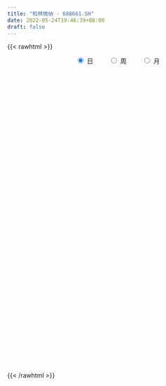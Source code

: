 ```yaml
---
title: "和林微纳 - 688661.SH"
date: 2022-05-24T19:46:39+08:00
draft: false
---
```

{{< rawhtml >}}
    <div style="text-align: center">
        <label style="padding: 1rem;"><input style="margin-right: .5rem" type="radio" name="period" value="D" checked onclick="period_change(this)">日</label>
        <label style="padding: 1rem;"><input style="margin-right: .5rem" type="radio" name="period" value="W" onclick="period_change(this)">周</label>
        <label style="padding: 1rem;"><input style="margin-right: .5rem" type="radio" name="period" value="M" onclick="period_change(this)">月</label>
    </div>
    <div id="chart" style="height: 700px;"></div> 
    <script type="text/javascript">
        const D_v = [20598.75,30330.6,31499.96,23257.89,20904.72,27410.52,20296.3,18745.24,17252.03,20916.04,22933.06,27423.66,20398.67,21753.83,23076.95,25914.1,20630.65,20273.46,26854.78,24746.14,17639.19,22264.25,25615.29,15593.69,31923.79,24363.17,19616.09,24057.08,22765.02,22369.25,22153.66,15943.2,14688.75,27762.22,33319.38,40421.91,34020.47,28035.51,18455.55,18714.28,19906.95,20935.52,23185.2,12422.5,11318.49,15512.79,12452.29,10370.46,19313.33,24177.61,18744.53,15389.04,19640.11,18340.4,16602.8,17771.93,12533.28,14035.92,10076.13,10248.06,15770.33,23159.72,16336.56,14472.18,19977.75,25167.2,48638.39,26566.34,22414.53,12048.1,12148.65,15581.83,13369.69,17674.89,12174.58,11005.64,10639.23,16961.77,9377.84,5593.59,5819.68,8913.59,5800.6,10702.58,11535.65,16400.11,6999.43,7806.28,8528.56,7853.38,7366.31,7934.83,8312.37,6590.18,5896.29,5413.22,13417.22,8416.14,5312.63,3412.49,8969.13,3672.0,4875.77,6120.8,5169.66,5522.36,4207.78,5322.52,3693.04,3012.9,3761.66,6888.74,11689.88,7373.01,16903.75,13355.78,8164.9,6663.71,11834.45,19547.9,15590.09,19898.54,10986.09,8226.05,6437.66,10636.82,9295.18,12593.3,8194.16,16724.74,9251.44,7074.21,4964.16,5911.54,5891.63,7596.82,8311.89,6806.18,5359.7,4984.83,11393.19,7036.4,4306.55,3342.08,11136.7,3617.72,11206.24,6175.63,5347.99,6939.64,3753.7,4614.67,4053.38,5469.2,3312.48,3022.09,5172.18,5990.23,3660.65,8123.91,7369.57,7201.29,7752.84,6386.58,4235.05,5501.43,5740.6,4773.0,5219.25,5840.86,5385.49,6819.16,4153.45,9105.71,3858.04,5206.43,14359.89,12204.21,8268.15,6526.95,7793.3,7782.7,6321.14,3586.78,7336.58,4612.4,7709.35,4701.42,3806.15,3976.07,9363.32,8257.83,6037.22,5623.37,5121.77,7566.83,8253.29,4527.44,7654.74,15297.22,10158.46,6289.46,4676.43,6767.03,8104.07,6799.61,11235.14,6246.86,6647.0,7056.49,5600.05,4174.14,4534.05,3951.94,4884.52,4757.63,4310.21,3150.01,6210.75,4788.98,5500.14,6873.85,6374.53,6283.13,8438.5,4655.27,6437.48,3949.43,3059.79,3321.16,4859.57,7225.6,6592.91,9583.77,8065.67,13705.79,11368.32,8070.78,5845.95,6546.23,7939.01,5078.96,3769.53,4457.53,3294.14,4130.97,7048.55,6907.75,9280.99,8500.88]
const D_histogram = [0.0,0.3146721368,0.4442418378,0.6650281433,0.7098095555,1.0287673148,1.2097998312,1.147091289,1.0567852858,1.1810273193,1.1300728079,0.7408920427,0.6697375926,0.8013830318,0.4492029243,-0.1799464954,-0.5869789414,-0.658520805,-1.0719222838,-1.4576962707,-1.575366649,-1.664211779,-1.3951341897,-1.2301552958,-0.4046624429,0.1132585937,0.2733811301,0.3523604482,0.435500519,0.054463917,-0.1974586271,-0.313763979,-0.3773880433,0.5891355747,0.8786463924,1.3603999102,1.8314056484,1.6955332625,1.5783303864,1.3156657462,1.2869649483,1.2582878771,0.5799821097,0.0122649671,-0.3086986687,-0.5376343235,-0.7922437124,-0.7940339952,-0.3482407689,0.3207904326,0.6659596059,0.6250380478,0.2898167898,-0.4900689589,-0.2972023288,-0.3442514274,-0.4645614826,-0.9453653733,-1.0427498905,-1.1662957262,-0.9877991977,-0.262861121,0.232508206,0.2696407036,0.6848563552,1.3433824363,0.4345815336,-0.5135818337,-1.3408620978,-1.8060738455,-1.9161102405,-1.5888712637,-1.3400698892,-0.8076489188,-0.4707175087,-0.275431988,-0.3426566772,-0.6363873109,-0.7825526863,-0.9296680277,-0.8478746963,-0.4823031014,-0.0573018111,0.5311507348,0.8080890608,1.3973408202,1.5334508428,1.3168297906,1.4486522915,1.1618432419,0.7998786107,0.3435739748,-0.1544037521,-0.5952277661,-1.0205890997,-1.3365146795,-1.7769703214,-1.7412502755,-1.7849850367,-1.6190267778,-1.7540016988,-1.6499079008,-1.4367997478,-1.0969792076,-0.9139818852,-0.7578904121,-0.594179388,-0.5162534299,-0.4198780967,-0.1658074393,0.0075220136,-0.053081139,0.1886406933,0.4154910225,1.2495192162,1.7844234101,2.1483320032,2.3034501237,2.5251552599,3.0256083299,3.0812241414,3.6169360579,3.5562275045,3.3124489566,2.7666300878,2.4230797446,2.4271078008,1.6894421971,1.23943542,1.6305712021,1.823387006,1.6895335346,1.2972792555,0.8724021777,0.5653992901,0.2277818598,0.1955711984,-0.1906293537,-0.6454621062,-1.0952788807,-1.9072370601,-2.0029099088,-2.0825475406,-2.2132851207,-2.3142796497,-2.2591869015,-1.9941639995,-1.9787041072,-2.1746782915,-2.2726884563,-2.2636302963,-2.0584242571,-2.0368149082,-2.0301892401,-2.0027971067,-1.774935558,-1.5429504556,-1.3208095233,-1.0629680297,-1.0917957826,-1.2798887407,-1.0689743018,-1.1285287488,-1.1290816289,-1.2383952413,-1.1964906041,-1.2259220295,-1.2010422809,-1.0112787011,-0.8362866997,-0.7706114241,-0.8426784152,-0.8274768116,-0.6321263683,-0.5447663589,-0.28855275,-0.3887271077,-0.211879821,0.0477548035,0.1025291812,0.5074343675,0.7022621035,0.6380808393,0.5346768132,0.8369693254,0.930138763,1.204630864,1.2669706763,1.2198443557,1.105692336,1.388549403,1.2091469531,1.0698560525,0.9776090509,0.8050984463,0.6261006729,0.2717230173,-0.0288046202,-0.4312634366,-1.053536858,-1.4604201731,-1.5826561591,-1.5638120326,-1.5732659618,-1.5181028175,-1.2508009935,-0.7291406601,-0.440485129,-0.1750221053,-0.0764864139,0.1826034636,0.2701467441,0.2493856225,0.2950805912,0.2360711951,0.3778509605,0.3802708031,0.4136561021,0.2964781705,0.1964428619,0.1270988138,-0.0926217336,-0.0925044303,-0.2674881744,-0.2691082121,-0.2390159116,-0.0019643267,0.104298383,0.1612909358,0.1234453968,0.0247007734,-0.2579591153,-0.5559041581,-0.4229796334,-0.3649787631,-0.2557748073,-0.0495540256,0.1992023759,0.3706188247,0.6726616347,1.0245337392,1.2362473569,1.3270510157,1.3623657312,1.3828335781,1.3770074469,1.4999246766,1.5105168995,1.5551979773,1.3045663995]
const D_fast = [0.0,0.3933401709,0.6339703314,1.0210136727,1.2432474738,1.8193970618,2.3028795361,2.526943816,2.7008341344,3.1203329976,3.3518966882,3.1479389337,3.2442188818,3.5762100789,3.3363307025,2.6621946589,2.1084174776,1.8722454128,1.1908633629,0.4406653084,-0.0708467322,-0.5757448069,-0.6554507651,-0.7980106951,-0.0736834529,0.4725522321,0.701020051,0.8680894812,1.0601046817,0.692684059,0.3913968581,0.1966505115,0.0386794364,1.1524869481,1.6616593638,2.4835128591,3.4123700095,3.7003809392,3.9777606597,4.044012456,4.3370528952,4.6229477933,4.0896375533,3.5249866525,3.1268483495,2.7635041138,2.3108337969,2.1105350152,2.4692680494,3.218496859,3.7301559337,3.8454938876,3.5827268271,2.6803238387,2.7988898866,2.6657779311,2.4293275053,1.7121822713,1.3541102814,0.9389905141,0.8705372433,1.5297600397,2.0832564182,2.1877990917,2.7742288321,3.7686005223,2.968445003,1.8918861772,0.7293903887,-0.1873398204,-0.7764037755,-0.8463826146,-0.9325987124,-0.6020899717,-0.3828379388,-0.2564104151,-0.4092992735,-0.862126735,-1.203930282,-1.5834626303,-1.713637973,-1.4686421535,-1.0579663159,-0.3367260863,0.1422345048,1.0808214693,1.6002942026,1.7128805981,2.2068661718,2.2105179327,2.0485229542,1.6781118119,1.1415331471,0.5519021915,-0.1286064169,-0.7786606667,-1.6633588889,-2.0629514119,-2.5529324323,-2.7917308679,-3.3652062135,-3.6735893907,-3.8196811746,-3.7541054364,-3.7996035852,-3.8329847151,-3.8178185381,-3.8689559374,-3.8775501285,-3.6649313308,-3.4897213745,-3.5635948118,-3.2747128062,-2.9439897214,-1.7975817236,-0.8165716772,0.0844199167,0.8154005681,1.6683945193,2.9252496718,3.7511715186,5.1911174496,6.0194657723,6.6037994635,6.7496381166,7.0118577096,7.622662716,7.3073576615,7.1672097395,7.9659883221,8.6146508775,8.9031807898,8.8352463246,8.6284697912,8.4628167261,8.1821447608,8.198826899,7.7649690084,7.1487707294,6.4251342347,5.1363667902,4.5399664644,3.9396919474,3.2556330871,2.5760686457,2.0663646686,1.8328465706,1.3536304361,0.613986679,-0.0521956,-0.609045014,-0.918445039,-1.4060394172,-1.9069610591,-2.3802682024,-2.5961405432,-2.7498930547,-2.8579545032,-2.865855017,-3.1676317156,-3.6756968588,-3.7320259954,-4.0737126296,-4.3565359169,-4.7754483396,-5.0326663535,-5.3685782863,-5.6439591079,-5.7070152033,-5.7410948769,-5.8680724573,-6.1508090522,-6.3424766515,-6.3051578003,-6.3539893807,-6.1699139592,-6.3672700939,-6.2433927625,-5.9718194371,-5.8914127641,-5.359648986,-4.989255724,-4.8939167784,-4.8636516013,-4.3521167576,-4.0264126294,-3.4507628123,-3.0716803309,-2.8138455626,-2.6515744984,-2.0215800805,-1.8986957922,-1.7705226797,-1.6183674186,-1.5896034115,-1.6120760167,-1.898522918,-2.2062517105,-2.716526386,-3.602184022,-4.3741723804,-4.8920724062,-5.2641812878,-5.6669517075,-5.9913142676,-6.0367126919,-5.6973375236,-5.5188032747,-5.2970957773,-5.2176816894,-4.912940946,-4.7578609795,-4.7162756955,-4.596810579,-4.5968021763,-4.3605596707,-4.2630721274,-4.1262728028,-4.1693311918,-4.2202557849,-4.2578251296,-4.5007011104,-4.5237099146,-4.7655657024,-4.8344627931,-4.8641244705,-4.6275639673,-4.4952266618,-4.397911375,-4.4048955649,-4.4974649949,-4.8446146624,-5.2815357447,-5.2543561284,-5.2875999489,-5.2423396949,-5.0485074196,-4.7499504242,-4.4858792691,-4.0156710505,-3.4076655112,-2.8868900543,-2.4643236416,-2.0884174932,-1.7222412518,-1.3838155212,-0.8859171224,-0.4976956747,-0.0642151025,0.0112949196]
const D_slow = [0.0,0.0786680342,0.1897284936,0.3559855295,0.5334379183,0.790629747,1.0930797048,1.3798525271,1.6440488485,1.9393056783,2.2218238803,2.407046891,2.5744812891,2.7748270471,2.8871277782,2.8421411543,2.695396419,2.5307662177,2.2627856468,1.8983615791,1.5045199168,1.0884669721,0.7396834247,0.4321446007,0.33097899,0.3592936384,0.4276389209,0.515729033,0.6246041627,0.638220142,0.5888554852,0.5104144905,0.4160674796,0.5633513733,0.7830129714,1.123112949,1.5809643611,2.0048476767,2.3994302733,2.7283467099,3.0500879469,3.3646599162,3.5096554436,3.5127216854,3.4355470182,3.3011384373,3.1030775092,2.9045690104,2.8175088182,2.8977064264,3.0641963279,3.2204558398,3.2929100373,3.1703927975,3.0960922154,3.0100293585,2.8938889879,2.6575476445,2.3968601719,2.1052862404,1.8583364409,1.7926211607,1.8507482122,1.9181583881,2.0893724769,2.425218086,2.5338634694,2.4054680109,2.0702524865,1.6187340251,1.139706465,0.7424886491,0.4074711768,0.2055589471,0.0878795699,0.0190215729,-0.0666425964,-0.2257394241,-0.4213775957,-0.6537946026,-0.8657632767,-0.9863390521,-1.0006645048,-0.8678768211,-0.6658545559,-0.3165193509,0.0668433598,0.3960508075,0.7582138803,1.0486746908,1.2486443435,1.3345378372,1.2959368992,1.1471299576,0.8919826827,0.5578540128,0.1136114325,-0.3217011364,-0.7679473956,-1.17270409,-1.6112045147,-2.0236814899,-2.3828814268,-2.6571262287,-2.8856217,-3.0750943031,-3.2236391501,-3.3527025075,-3.4576720317,-3.4991238915,-3.4972433881,-3.5105136729,-3.4633534995,-3.3594807439,-3.0471009398,-2.6009950873,-2.0639120865,-1.4880495556,-0.8567607406,-0.1003586581,0.6699473772,1.5741813917,2.4632382678,3.2913505069,3.9830080289,4.588777965,5.1955549152,5.6179154645,5.9277743195,6.33541712,6.7912638715,7.2136472552,7.5379670691,7.7560676135,7.897417436,7.954362901,8.0032557006,7.9555983621,7.7942328356,7.5204131154,7.0436038504,6.5428763732,6.022239488,5.4689182078,4.8903482954,4.32555157,3.8270105702,3.3323345433,2.7886649705,2.2204928564,1.6545852823,1.139979218,0.630775491,0.123228181,-0.3774710957,-0.8212049852,-1.2069425991,-1.5371449799,-1.8028869873,-2.075835933,-2.3958081182,-2.6630516936,-2.9451838808,-3.227454288,-3.5370530983,-3.8361757494,-4.1426562568,-4.442916827,-4.6957365023,-4.9048081772,-5.0974610332,-5.308130637,-5.5149998399,-5.673031432,-5.8092230217,-5.8813612092,-5.9785429862,-6.0315129414,-6.0195742406,-5.9939419453,-5.8670833534,-5.6915178275,-5.5319976177,-5.3983284144,-5.1890860831,-4.9565513923,-4.6553936763,-4.3386510072,-4.0336899183,-3.7572668343,-3.4101294836,-3.1078427453,-2.8403787322,-2.5959764694,-2.3947018579,-2.2381766896,-2.1702459353,-2.1774470903,-2.2852629495,-2.548647164,-2.9137522073,-3.3094162471,-3.7003692552,-4.0936857457,-4.47321145,-4.7859116984,-4.9681968635,-5.0783181457,-5.122073672,-5.1411952755,-5.0955444096,-5.0280077236,-4.965661318,-4.8918911702,-4.8328733714,-4.7384106312,-4.6433429305,-4.5399289049,-4.4658093623,-4.4166986468,-4.3849239434,-4.4080793768,-4.4312054844,-4.498077528,-4.565354581,-4.6251085589,-4.6255996406,-4.5995250448,-4.5592023109,-4.5283409617,-4.5221657683,-4.5866555471,-4.7256315866,-4.831376495,-4.9226211858,-4.9865648876,-4.998953394,-4.9491528,-4.8564980939,-4.6883326852,-4.4321992504,-4.1231374112,-3.7913746572,-3.4507832244,-3.1050748299,-2.7608229682,-2.385841799,-2.0082125742,-1.6194130798,-1.2932714799]
const D_data = [['2021-05-13', 72.2431, 72.9249, 70.6719, 74.8221],['2021-05-14', 72.8063, 77.8557, 72.0553, 80.5237],['2021-05-17', 76.1166, 77.0652, 74.1601, 82.5198],['2021-05-18', 75.5929, 79.6443, 73.1225, 79.9901],['2021-05-19', 78.9328, 78.7747, 76.8775, 81.6206],['2021-05-20', 78.4091, 83.9921, 77.1047, 86.4229],['2021-05-21', 84.1107, 84.6542, 82.3123, 87.8261],['2021-05-24', 84.0909, 83.0435, 77.7964, 85.2668],['2021-05-25', 83.087, 83.3837, 81.1087, 84.7586],['2021-05-26', 82.6715, 87.3204, 80.2284, 87.5282],['2021-05-27', 86.5984, 86.5489, 86.0939, 92.4639],['2021-05-28', 85.8763, 82.1967, 80.4163, 88.9624],['2021-05-31', 82.3946, 85.8565, 81.1384, 86.6478],['2021-06-01', 85.1641, 89.5361, 85.1641, 90.9802],['2021-06-02', 89.5163, 83.7793, 82.4242, 91.8704],['2021-06-03', 84.9465, 78.1611, 77.0533, 86.5984],['2021-06-04', 77.2511, 78.2204, 76.5389, 80.9109],['2021-06-07', 80.1196, 80.9999, 79.3777, 84.4421],['2021-06-08', 80.3174, 75.0453, 74.4222, 81.9791],['2021-06-09', 74.3332, 72.5033, 71.2372, 76.4598],['2021-06-10', 72.8989, 73.5221, 72.2065, 74.9761],['2021-06-11', 73.4034, 72.2065, 69.7535, 73.5715],['2021-06-15', 72.3945, 76.0839, 72.3945, 78.9326],['2021-06-16', 75.8663, 74.986, 74.3035, 78.804],['2021-06-17', 74.7783, 85.3521, 74.7783, 85.8565],['2021-06-18', 84.4816, 85.0751, 83.087, 87.3798],['2021-06-21', 83.1859, 82.6418, 81.6725, 86.5489],['2021-06-22', 83.3639, 82.5924, 77.983, 84.6201],['2021-06-23', 82.0978, 83.4826, 81.1384, 87.538],['2021-06-24', 82.9089, 77.1423, 76.163, 82.9683],['2021-06-25', 77.5379, 77.073, 73.3935, 79.1205],['2021-06-28', 76.163, 77.6467, 76.163, 79.7833],['2021-06-29', 77.805, 77.6072, 74.7882, 78.9326],['2021-06-30', 80.1196, 93.1266, 80.1196, 93.1266],['2021-07-01', 93.1761, 88.7349, 87.5875, 93.552],['2021-07-02', 90.5945, 94.274, 89.2393, 101.6628],['2021-07-05', 97.9239, 98.2009, 91.0, 99.9022],['2021-07-06', 99.9022, 93.1761, 90.7725, 100.5847],['2021-07-07', 90.0307, 94.3532, 88.092, 95.3917],['2021-07-08', 94.7191, 93.0277, 90.8912, 96.915],['2021-07-09', 93.4728, 96.6282, 91.0791, 96.8458],['2021-07-12', 96.9348, 97.9536, 93.0376, 99.0317],['2021-07-13', 96.8359, 89.1207, 88.2107, 97.4788],['2021-07-14', 89.9911, 87.8645, 86.9545, 91.0],['2021-07-15', 88.2403, 88.9228, 87.8941, 92.4837],['2021-07-16', 90.0109, 88.725, 88.1315, 93.8091],['2021-07-19', 87.9139, 87.0138, 82.9782, 88.3096],['2021-07-20', 86.3511, 89.2789, 83.6607, 89.5163],['2021-07-21', 89.2393, 96.0446, 88.6162, 97.5876],['2021-07-22', 95.9457, 102.2662, 95.0752, 104.2543],['2021-07-23', 101.8804, 101.7815, 99.1109, 105.2237],['2021-07-26', 101.8804, 98.735, 94.9664, 104.0565],['2021-07-27', 99.556, 94.8576, 93.9773, 104.8478],['2021-07-28', 93.4036, 86.6379, 85.0751, 94.6499],['2021-07-29', 88.5272, 97.37, 88.5272, 97.9536],['2021-07-30', 95.9555, 94.9367, 92.6617, 99.5065],['2021-08-02', 95.1543, 93.6608, 90.179, 95.7379],['2021-08-03', 93.6608, 87.3402, 86.6577, 95.2335],['2021-08-04', 88.4283, 90.1395, 87.0534, 91.178],['2021-08-05', 91.0, 88.6459, 87.1721, 91.0],['2021-08-06', 89.3976, 91.999, 87.8348, 96.4402],['2021-08-09', 90.0702, 101.0595, 90.0702, 103.8587],['2021-08-10', 101.3958, 101.742, 99.5065, 105.7084],['2021-08-11', 102.3552, 97.914, 96.9348, 102.7509],['2021-08-12', 100.0901, 104.5511, 98.2009, 106.4502],['2021-08-13', 103.8587, 111.653, 101.8903, 112.7609],['2021-08-16', 89.3185, 92.3947, 89.3185, 96.4402],['2021-08-17', 90.0307, 87.182, 85.7576, 91.999],['2021-08-18', 87.5677, 83.4529, 81.2867, 88.5272],['2021-08-19', 83.087, 83.4826, 81.9791, 85.8268],['2021-08-20', 82.5924, 85.0751, 81.6033, 87.538],['2021-08-23', 85.0751, 89.8724, 83.087, 91.6133],['2021-08-24', 91.5737, 89.358, 88.0326, 91.999],['2021-08-25', 89.0217, 94.2147, 88.2898, 95.6687],['2021-08-26', 94.3136, 93.6311, 93.3343, 96.4402],['2021-08-27', 93.6014, 93.0079, 91.0, 94.9664],['2021-08-30', 93.0079, 89.813, 89.635, 94.462],['2021-08-31', 92.8002, 85.5796, 81.7813, 92.8002],['2021-09-01', 84.0761, 85.6191, 83.5815, 87.449],['2021-09-02', 84.2541, 84.0464, 82.7902, 86.4203],['2021-09-03', 83.3837, 85.9159, 83.3837, 88.1315],['2021-09-06', 85.7972, 90.0208, 84.5707, 91.4946],['2021-09-07', 89.5163, 92.5529, 89.0217, 93.7597],['2021-09-08', 92.1375, 97.4096, 92.1375, 98.8042],['2021-09-09', 96.4501, 96.282, 95.3621, 99.3977],['2021-09-10', 97.9239, 103.3641, 96.9348, 105.5007],['2021-09-13', 104.1258, 100.8122, 99.0911, 104.1258],['2021-09-14', 98.2998, 97.3502, 96.9348, 104.3038],['2021-09-15', 99.9022, 102.6816, 95.1445, 103.6708],['2021-09-16', 102.6816, 98.191, 96.8754, 103.651],['2021-09-17', 99.2889, 96.4402, 94.8477, 99.6549],['2021-09-22', 94.8378, 93.6805, 93.275, 97.6568],['2021-09-23', 93.9674, 90.8318, 89.0118, 96.6479],['2021-09-24', 91.0692, 88.8734, 88.7349, 93.4629],['2021-09-27', 88.8734, 86.2126, 84.2541, 90.0109],['2021-09-28', 85.2927, 84.7289, 84.3234, 88.547],['2021-09-29', 84.6399, 79.9118, 79.0216, 84.6399],['2021-09-30', 80.1393, 83.354, 77.3599, 83.9079],['2021-10-08', 84.4618, 80.8416, 80.1196, 86.45],['2021-10-11', 80.8416, 82.2957, 80.1196, 82.7408],['2021-10-12', 81.4549, 77.0533, 75.1739, 81.6033],['2021-10-13', 75.7674, 78.3391, 75.7674, 78.9722],['2021-10-14', 78.1809, 79.0117, 77.3995, 80.9801],['2021-10-15', 78.2105, 80.7229, 77.5478, 81.8505],['2021-10-18', 80.1295, 78.9722, 77.7259, 80.5251],['2021-10-19', 78.8337, 78.4578, 78.2007, 80.8614],['2021-10-20', 79.1205, 78.4282, 76.6576, 79.9217],['2021-10-21', 78.1413, 77.0928, 75.6685, 79.1403],['2021-10-22', 76.9445, 76.9346, 75.7377, 79.4272],['2021-10-25', 77.6467, 79.1304, 76.6774, 79.1304],['2021-10-26', 80.0602, 78.715, 78.26, 81.1087],['2021-10-27', 79.4766, 75.5696, 75.0453, 79.902],['2021-10-28', 78.2402, 79.4074, 76.9543, 84.0761],['2021-10-29', 80.08, 80.2482, 78.6359, 82.3946],['2021-11-01', 80.2976, 90.9505, 80.2778, 92.909],['2021-11-02', 89.2492, 91.732, 89.2393, 93.8784],['2021-11-03', 89.8922, 93.275, 89.2196, 95.3621],['2021-11-04', 93.275, 93.6014, 92.5628, 95.006],['2021-11-05', 93.0079, 97.2315, 93.0079, 100.8913],['2021-11-08', 96.4897, 104.8478, 94.8378, 105.0555],['2021-11-09', 103.8587, 103.2751, 102.6816, 109.4967],['2021-11-10', 101.8211, 113.75, 101.8211, 115.6096],['2021-11-11', 113.572, 110.7332, 109.022, 113.572],['2021-11-12', 109.9023, 110.7826, 105.8963, 111.2574],['2021-11-15', 111.4552, 107.8152, 107.2712, 112.1179],['2021-11-16', 107.8152, 110.6342, 107.8152, 116.4899],['2021-11-17', 111.9399, 116.7174, 109.7935, 117.7164],['2021-11-18', 118.2011, 107.8548, 107.6866, 118.2011],['2021-11-19', 108.468, 110.2386, 107.291, 113.7104],['2021-11-22', 107.7064, 122.6522, 107.38, 126.7175],['2021-11-23', 123.1072, 124.0765, 121.7026, 127.1033],['2021-11-24', 124.0765, 122.5533, 120.6739, 128.1517],['2021-11-25', 122.3554, 120.1398, 118.2308, 122.4247],['2021-11-26', 118.3099, 119.4771, 117.7065, 125.0162],['2021-11-29', 116.757, 120.664, 114.9271, 122.6423],['2021-11-30', 123.1467, 119.9815, 117.212, 123.3545],['2021-12-01', 118.2604, 124.1161, 118.1615, 126.1141],['2021-12-02', 122.6522, 119.6848, 117.479, 126.0251],['2021-12-03', 122.6324, 117.3307, 116.7174, 123.3643],['2021-12-06', 116.1338, 115.3326, 114.1852, 120.298],['2021-12-07', 116.658, 107.202, 105.9062, 118.5572],['2021-12-08', 106.8261, 113.117, 106.8261, 114.1358],['2021-12-09', 113.117, 112.0982, 111.5838, 115.1842],['2021-12-10', 105.9161, 109.9814, 105.9161, 113.6214],['2021-12-13', 108.8142, 108.6461, 104.8478, 110.1891],['2021-12-14', 107.9438, 109.2989, 106.836, 109.7935],['2021-12-15', 111.2772, 111.6728, 106.9745, 115.115],['2021-12-16', 113.7599, 108.2208, 107.8251, 115.8964],['2021-12-17', 107.8053, 103.8488, 103.3641, 108.7846],['2021-12-20', 102.6915, 102.8498, 100.2583, 106.3315],['2021-12-21', 99.0911, 102.4047, 99.0911, 104.8478],['2021-12-22', 102.4146, 103.9082, 101.2078, 104.7192],['2021-12-23', 104.7687, 100.7034, 100.6143, 104.7687],['2021-12-24', 101.7123, 99.012, 98.5174, 103.6708],['2021-12-27', 98.913, 97.7261, 96.9348, 100.2088],['2021-12-28', 97.7261, 99.3285, 97.0139, 100.1791],['2021-12-29', 99.3878, 99.1504, 96.3215, 100.1099],['2021-12-30', 98.4284, 98.913, 97.8646, 101.1386],['2021-12-31', 98.9229, 99.467, 97.1128, 100.1198],['2022-01-04', 99.5659, 95.3522, 93.9773, 100.6935],['2022-01-05', 93.9674, 91.4946, 90.0109, 96.5292],['2022-01-06', 91.3858, 95.2533, 91.0, 96.7963],['2022-01-07', 95.1543, 90.9901, 90.0208, 96.9348],['2022-01-10', 90.9802, 90.2186, 88.1711, 91.8309],['2022-01-11', 89.0217, 87.1226, 86.9545, 91.2077],['2022-01-12', 87.1226, 87.3303, 86.173, 89.6943],['2022-01-13', 87.5875, 84.9267, 84.6003, 87.5875],['2022-01-14', 85.5598, 84.0068, 83.3639, 86.4005],['2022-01-17', 84.3432, 85.1147, 84.0761, 86.4797],['2022-01-18', 85.5598, 84.4915, 84.0662, 87.9238],['2022-01-19', 84.8674, 82.4143, 81.2867, 85.7873],['2022-01-20', 82.6418, 79.2788, 78.2699, 82.7803],['2022-01-21', 79.6349, 78.7743, 76.9543, 80.6141],['2022-01-24', 78.1512, 80.2185, 77.0632, 83.1562],['2022-01-25', 80.5152, 78.3391, 78.171, 81.6428],['2022-01-26', 78.4183, 80.2185, 78.0523, 81.9],['2022-01-27', 79.4568, 75.0552, 74.5705, 80.8812],['2022-01-28', 76.0641, 77.6368, 75.0651, 80.08],['2022-02-07', 79.1304, 78.9326, 76.8752, 81.079],['2022-02-08', 78.6952, 76.4202, 75.4805, 78.8238],['2022-02-09', 77.1522, 81.4549, 76.5785, 82.1374],['2022-02-10', 81.0889, 80.1097, 78.8832, 81.9],['2022-02-11', 79.803, 76.9543, 76.6675, 81.7318],['2022-02-14', 75.4113, 75.6982, 73.0572, 78.1413],['2022-02-15', 77.1324, 81.1186, 76.5785, 81.5835],['2022-02-16', 81.1087, 79.5558, 78.8733, 82.0879],['2022-02-17', 79.1304, 82.9979, 79.1304, 85.4609],['2022-02-18', 82.9782, 81.6033, 81.1087, 83.2254],['2022-02-21', 81.6033, 80.6735, 79.8228, 82.3649],['2022-02-22', 79.0909, 79.7734, 77.2709, 80.1196],['2022-02-23', 81.9791, 85.6983, 80.3767, 86.4599],['2022-02-24', 86.5489, 80.7625, 79.2293, 87.0138],['2022-02-25', 83.087, 80.8911, 80.6042, 83.5617],['2022-02-28', 79.4568, 81.2867, 78.9524, 81.9692],['2022-03-01', 81.7615, 79.9217, 79.1601, 83.0771],['2022-03-02', 79.9217, 79.1304, 76.7367, 79.9217],['2022-03-03', 79.8228, 75.53, 75.352, 80.169],['2022-03-04', 74.62, 74.2145, 73.8683, 77.5379],['2022-03-07', 74.0661, 70.525, 70.525, 74.0661],['2022-03-08', 71.158, 64.0462, 63.423, 72.2065],['2022-03-09', 65.4804, 62.5526, 60.3666, 65.4804],['2022-03-10', 64.7089, 63.0175, 62.9779, 66.1135],['2022-03-11', 61.3162, 62.7405, 60.8612, 63.3637],['2022-03-14', 62.3152, 60.5941, 59.3478, 63.2945],['2022-03-15', 62.7801, 59.6742, 59.4665, 64.2737],['2022-03-16', 61.9888, 61.4349, 58.7346, 62.4834],['2022-03-17', 62.424, 65.2727, 62.424, 68.9424],['2022-03-18', 65.0947, 63.3637, 63.0867, 65.0947],['2022-03-21', 63.4132, 63.6011, 61.8404, 65.5793],['2022-03-22', 63.2747, 61.6624, 61.2964, 64.244],['2022-03-23', 61.8305, 63.9572, 60.8414, 64.9067],['2022-03-24', 63.9572, 62.2064, 61.9789, 63.9572],['2022-03-25', 61.5833, 60.5249, 60.4655, 63.6209],['2022-03-28', 59.3379, 60.9403, 58.7642, 61.5041],['2022-03-29', 62.0976, 59.1104, 58.7445, 62.3152],['2022-03-30', 60.1292, 61.4151, 59.8226, 62.0778],['2022-03-31', 61.3261, 59.694, 59.3973, 61.6723],['2022-04-01', 59.694, 59.8424, 58.8533, 60.8315],['2022-04-06', 59.8622, 57.3696, 56.9937, 62.0185],['2022-04-07', 57.3696, 56.5585, 56.4991, 58.4378],['2022-04-08', 56.8354, 55.9848, 54.511, 57.7059],['2022-04-11', 56.2716, 52.7009, 52.1568, 56.2716],['2022-04-12', 52.7404, 54.1549, 51.7315, 54.4022],['2022-04-13', 54.1549, 50.7028, 50.6039, 54.1549],['2022-04-14', 51.1578, 51.5337, 49.3082, 52.5228],['2022-04-15', 50.9402, 51.1479, 49.5357, 51.6326],['2022-04-18', 50.7721, 53.7098, 49.6543, 54.0857],['2022-04-19', 53.779, 52.3843, 51.9986, 55.2726],['2022-04-20', 52.2657, 51.6623, 51.1974, 53.0372],['2022-04-21', 50.782, 49.9907, 49.7533, 52.6415],['2022-04-22', 50.4457, 48.2696, 48.2696, 50.7523],['2022-04-25', 46.4496, 44.1845, 44.0954, 47.6662],['2022-04-26', 44.1845, 41.4248, 40.8511, 45.1043],['2022-04-27', 41.4248, 45.3022, 41.0192, 46.4891],['2022-04-28', 46.0935, 43.8679, 43.2646, 46.7364],['2022-04-29', 42.3348, 44.0064, 40.9005, 44.2933],['2022-05-05', 44.1647, 45.2428, 43.9767, 47.0925],['2022-05-06', 44.2042, 46.3605, 43.5217, 46.7463],['2022-05-09', 46.36, 46.06, 45.82, 48.07],['2022-05-10', 45.3, 48.72, 44.53, 48.95],['2022-05-11', 48.72, 51.15, 48.1, 52.7],['2022-05-12', 50.59, 51.22, 50.01, 52.0],['2022-05-13', 51.7, 50.99, 50.8, 52.32],['2022-05-16', 51.88, 51.2, 50.95, 53.3],['2022-05-17', 51.0, 51.8, 50.23, 52.08],['2022-05-18', 51.8, 52.2, 51.02, 53.38],['2022-05-19', 50.5, 54.92, 50.5, 55.75],['2022-05-20', 55.67, 54.77, 53.38, 55.67],['2022-05-23', 54.83, 56.32, 54.14, 57.49],['2022-05-24', 56.5, 53.0, 53.0, 56.92]]
const W_v = [441456.61,212066.37,203345.83,177931.64,134135.93,52400.51,157058.22,123369.39,107270.03,111774.2,111777.82,97495.94,110961.1,132135.46,119132.76,83374.5,85058.22,87744.28,62663.72,99113.41,121816.01,69806.63,48392.11,53352.53,38553.96,22837.38,33142.87,5312.63,27050.19,23915.36,32726.19,56922.59,74248.67,47157.12,43926.09,33966.22,31063.05,37484.28,24830.59,21157.63,30447.61,26636.66,27418.21,44734.28,36692.24,27946.53,31440.59,31092.7,44076.31,39152.71,28011.73,21054.31,16499.87,32625.28,21627.43,45173.74,19439.1,29179.68,25838.94,17781.87]
const W_histogram = [0.0,0.2850352137,0.3963866408,0.9565328011,1.8837277527,2.6664677891,3.2730870499,3.8940239327,3.8918127216,3.3933437767,2.4721916756,2.5338006882,1.8704613209,2.3916515027,2.6750210584,2.1337743337,2.4367829327,1.9774618069,1.3092405097,1.9838793884,0.5098978108,-0.0322988028,-0.9208218299,-0.4116407256,-0.6075301363,-1.2747189318,-2.0687682848,-2.7040911418,-3.0476991196,-3.417692341,-3.323811387,-2.0641605237,-0.3541909922,0.6496810477,1.7811757698,2.202729713,1.8201505858,1.027110319,0.0987273797,-0.5283330633,-1.502467672,-2.5443334077,-3.4565043618,-3.9703562247,-4.1695261522,-3.8112716542,-3.4558672183,-3.4936374877,-4.0740582191,-4.1828744879,-4.2017970225,-4.0161971817,-3.9056098671,-3.9014310839,-3.8302807383,-3.8005348316,-3.3673369403,-2.5510865561,-1.5859341474,-0.9286210881]
const W_fast = [0.0,0.3562940171,0.5667421044,1.366021465,2.7641483548,4.2135053385,5.6383963617,7.2328392276,8.2035811969,8.5534481963,8.250344014,8.9454031987,8.7496791617,9.8687822191,10.8209070394,10.8131038982,11.7253082303,11.7603525562,11.4194413864,12.5900501123,11.2435429873,10.6932716731,9.5745431884,9.9808141114,9.6330421666,8.6471736382,7.335932214,6.0245865716,4.9190538139,3.6946375072,2.9575656145,3.7011763468,5.3225981303,6.4888904321,8.0656790966,9.0379154681,9.1103739874,8.5741113003,7.6704102059,6.9112664972,5.5615149704,3.8835658828,2.1072688383,0.6008279192,-0.6407235464,-1.2352869619,-1.7438493306,-2.6550289719,-4.2539642581,-5.4084991489,-6.4778709391,-7.2963203937,-8.162135546,-9.1333145337,-10.0197343726,-10.9401221739,-11.3487585176,-11.1702797724,-10.6016109006,-10.1764531133]
const W_slow = [0.0,0.0712588034,0.1703554636,0.4094886639,0.8804206021,1.5470375493,2.3653093118,3.338815295,4.3117684754,5.1601044196,5.7781523385,6.4116025105,6.8792178407,7.4771307164,8.145885981,8.6793295645,9.2885252976,9.7828907493,10.1102008768,10.6061707239,10.7336451766,10.7255704759,10.4953650184,10.392454837,10.2405723029,9.92189257,9.4047004988,8.7286777133,7.9667529334,7.1123298482,6.2813770015,5.7653368705,5.6767891225,5.8392093844,6.2845033268,6.8351857551,7.2902234015,7.5470009813,7.5716828262,7.4395995604,7.0639826424,6.4278992905,5.5637732,4.5711841439,3.5288026058,2.5759846923,1.7120178877,0.8386085158,-0.179906039,-1.225624661,-2.2760739166,-3.280123212,-4.2565256788,-5.2318834498,-6.1894536343,-7.1395873423,-7.9814215773,-8.6191932163,-9.0156767532,-9.2478320252]
const W_data = [['2021-04-02', 36.3439, 47.2332, 31.8182, 49.9012],['2021-04-09', 48.1818, 51.6996, 42.915, 51.6996],['2021-04-16', 52.1443, 50.8893, 46.9466, 56.5217],['2021-04-23', 51.166, 58.9229, 49.3577, 61.917],['2021-04-30', 58.5277, 68.7945, 56.5119, 71.0968],['2021-05-07', 67.7964, 73.6265, 67.6976, 77.8656],['2021-05-14', 73.7154, 77.8557, 68.6759, 86.9565],['2021-05-21', 76.1166, 84.6542, 73.1225, 87.8261],['2021-05-28', 84.0909, 82.1967, 77.7964, 92.4639],['2021-06-04', 82.3946, 78.2204, 76.5389, 91.8704],['2021-06-11', 80.1196, 72.2065, 69.7535, 84.4421],['2021-06-18', 72.3945, 85.0751, 72.3945, 87.3798],['2021-06-25', 83.1859, 77.073, 73.3935, 87.538],['2021-07-02', 76.163, 94.274, 74.7882, 101.6628],['2021-07-09', 97.9239, 96.6282, 88.092, 100.5847],['2021-07-16', 96.9348, 88.725, 86.9545, 99.0317],['2021-07-23', 87.9139, 101.7815, 82.9782, 105.2237],['2021-07-30', 101.8804, 94.9367, 85.0751, 104.8478],['2021-08-06', 95.1543, 91.999, 86.6577, 96.4402],['2021-08-13', 90.0702, 111.653, 90.0702, 112.7609],['2021-08-20', 89.3185, 85.0751, 81.2867, 96.4402],['2021-08-27', 85.0751, 93.0079, 83.087, 96.4402],['2021-09-03', 93.0079, 85.9159, 81.7813, 94.462],['2021-09-10', 85.7972, 103.3641, 84.5707, 105.5007],['2021-09-17', 104.1258, 96.4402, 94.8477, 104.3038],['2021-09-24', 94.8378, 88.8734, 88.7349, 97.6568],['2021-09-30', 88.8734, 83.354, 77.3599, 90.0109],['2021-10-08', 84.4618, 80.8416, 80.1196, 86.45],['2021-10-15', 80.8416, 80.7229, 75.1739, 82.7408],['2021-10-22', 80.1295, 76.9346, 75.6685, 80.8614],['2021-10-29', 77.6467, 80.2482, 75.0453, 84.0761],['2021-11-05', 80.2976, 97.2315, 80.2778, 100.8913],['2021-11-12', 96.4897, 110.7826, 94.8378, 115.6096],['2021-11-19', 111.4552, 110.2386, 107.2712, 118.2011],['2021-11-26', 107.7064, 119.4771, 107.38, 128.1517],['2021-12-03', 116.757, 117.3307, 114.9271, 126.1141],['2021-12-10', 116.1338, 109.9814, 105.9062, 120.298],['2021-12-17', 108.8142, 103.8488, 103.3641, 115.8964],['2021-12-24', 102.6915, 99.012, 98.5174, 106.3315],['2021-12-31', 98.913, 99.467, 96.3215, 101.1386],['2022-01-07', 99.5659, 90.9901, 90.0109, 100.6935],['2022-01-14', 90.9802, 84.0068, 83.3639, 91.8309],['2022-01-21', 84.3432, 78.7743, 76.9543, 87.9238],['2022-01-28', 78.1512, 77.6368, 74.5705, 83.1562],['2022-02-11', 79.1304, 76.9543, 75.4805, 82.1374],['2022-02-18', 75.4113, 81.6033, 73.0572, 85.4609],['2022-02-25', 81.6033, 80.8911, 77.2709, 87.0138],['2022-03-04', 79.4568, 74.2145, 73.8683, 83.0771],['2022-03-11', 74.0661, 62.7405, 60.3666, 74.0661],['2022-03-18', 62.3152, 63.3637, 58.7346, 68.9424],['2022-03-25', 63.4132, 60.5249, 60.4655, 65.5793],['2022-04-01', 59.3379, 59.8424, 58.7445, 62.3152],['2022-04-08', 59.8622, 55.9848, 54.511, 62.0185],['2022-04-15', 56.2716, 51.1479, 49.3082, 56.2716],['2022-04-22', 50.7721, 48.2696, 48.2696, 55.2726],['2022-04-29', 46.4496, 44.0064, 40.8511, 47.6662],['2022-05-06', 44.1647, 46.3605, 43.5217, 47.0925],['2022-05-13', 46.36, 50.99, 44.53, 52.7],['2022-05-20', 51.88, 54.77, 50.23, 55.75],['2022-05-27', 54.83, 53.0, 53.0, 57.49]]
const M_v = [319103.55,849832.8300000001,460496.8199999999,470004.5600000001,449051.05,381000.7700000001,168677.85,89004.37,235742.92,135013.32,129236.76,101702.73,154614.38,119076.33,92239.59]
const M_histogram = [0.0,1.6156207407,3.6287416659,5.1523100618,5.9289808424,5.4706183398,4.7048360454,3.7196169737,5.3739195155,4.7387797,2.6071913097,1.2695374689,-1.114188846,-3.6492251012,-4.5627948598]
const M_fast = [0.0,2.0195259259,4.9398322676,7.751478179,10.0103941702,10.9196862525,11.3301129694,11.2747981411,14.2725805618,14.8221356713,13.3423451084,12.3220756348,9.6598021084,6.2124595779,4.1581911044]
const M_slow = [0.0,0.4039051852,1.3110906017,2.5991681171,4.0814133277,5.4490679127,6.625276924,7.5551811674,8.8986610463,10.0833559713,10.7351537987,11.0525381659,10.7739909544,9.8616846791,8.7209859642]
const M_data = [['2021-03-31', 36.3439, 43.4783, 31.8182, 46.1067],['2021-04-30', 42.4901, 68.7945, 40.5632, 71.0968],['2021-05-31', 67.7964, 85.8565, 67.6976, 92.4639],['2021-06-30', 85.1641, 93.1266, 69.7535, 93.1266],['2021-07-30', 93.1761, 94.9367, 82.9782, 105.2237],['2021-08-31', 95.1543, 85.5796, 81.2867, 112.7609],['2021-09-30', 84.0761, 83.354, 77.3599, 105.5007],['2021-10-29', 84.4618, 80.2482, 75.0453, 86.45],['2021-11-30', 80.2976, 119.9815, 80.2778, 128.1517],['2021-12-31', 118.2604, 99.467, 96.3215, 126.1141],['2022-01-28', 99.5659, 77.6368, 74.5705, 100.6935],['2022-02-28', 79.1304, 81.2867, 73.0572, 87.0138],['2022-03-31', 81.7615, 59.694, 58.7346, 83.0771],['2022-04-29', 59.694, 44.0064, 40.8511, 62.0185],['2022-05-31', 44.1647, 53.0, 43.5217, 57.49]]
        const D_a = [null,null,null,null,null,null,null,null,null,null,92.4639,null,null,null,null,null,null,null,null,null,null,69.7535,null,null,null,null,null,null,87.538,null,null,null,74.7882,null,null,null,null,null,null,null,null,99.0317,null,null,null,null,82.9782,null,null,null,105.2237,null,null,null,null,null,null,86.6577,null,null,null,null,null,null,null,112.7609,null,null,null,null,null,null,null,null,null,null,null,81.7813,null,null,null,null,null,null,null,105.5007,null,null,null,null,null,null,null,null,null,null,null,null,null,null,75.1739,null,null,null,null,null,null,null,null,null,null,null,null,null,null,null,null,null,null,null,null,null,null,null,null,null,null,null,null,null,null,128.1517,null,null,null,null,null,null,null,null,null,null,null,null,null,null,null,null,null,null,null,null,null,null,null,null,null,null,null,null,null,null,null,null,null,null,null,null,null,null,null,null,null,null,null,null,null,null,null,null,null,null,null,73.0572,null,null,null,null,null,null,null,87.0138,null,null,null,null,null,null,null,null,null,null,null,null,null,58.7346,null,null,null,null,null,null,null,null,null,62.0778,null,null,null,null,null,null,null,null,null,null,null,null,null,null,null,null,40.8511,null,null,null,null,null,null,null,null,null,null,null,null,null,null,null,57.49,null]
const W_a = [null,null,null,null,null,null,null,null,null,null,null,null,null,null,null,null,null,null,null,112.7609,null,null,null,null,null,null,null,null,null,null,75.0453,null,null,null,128.1517,null,null,null,null,null,null,null,null,null,null,null,null,null,null,null,null,null,null,null,null,40.8511,null,null,null,null]
const M_a = [null,null,null,null,null,null,null,null,128.1517,null,null,null,null,null,null]
        const D_b = [[{ coord: ['2021-05-27', 87.538] }, { coord: ['2022-02-24', 74.7882] }]]
const W_b = [[{ coord: ['2021-08-13', 112.7609] }, { coord: ['2022-04-29', 75.0453] }]]
const M_b = []
    </script>
{{< /rawhtml >}}
